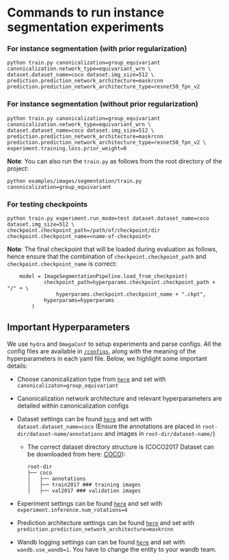 # Commands to run instance segmentation experiments

### For instance segmentation (with prior regularization)
```
python train.py canonicalization=group_equivariant canonicalization.network_type=equivariant_wrn \
dataset.dataset_name=coco dataset.img_size=512 \
prediction.prediction_network_architecture=maskrcnn prediction.prediction_network_architecture_type=resnet50_fpn_v2
```
### For instance segmentation (without prior regularization)
```
python train.py canonicalization=group_equivariant canonicalization.network_type=equivariant_wrn \
dataset.dataset_name=coco dataset.img_size=512 \
prediction.prediction_network_architecture=maskrcnn prediction.prediction_network_architecture_type=resnet50_fpn_v2 \
experiment.training.loss.prior_weight=0
```

**Note**: You can also run the `train.py` as follows from the root directory of the project:
```
python examples/images/segmentation/train.py canonicalization=group_equivariant
```

### For testing checkpoints
```
python train.py experiment.run_mode=test dataset.dataset_name=coco dataset.img_size=512 \
checkpoint.checkpoint_path=/path/of/checkpoint/dir checkpoint.checkpoint_name=<name-of-checkpoint>

```

**Note**:
The final checkpoint that will be loaded during evaluation as follows, hence ensure that the combination of `checkpoint.checkpoint_path` and `checkpoint.checkpoint_name` is correct:
```
    model = ImageSegmentationPipeline.load_from_checkpoint(
            checkpoint_path=hyperparams.checkpoint.checkpoint_path + "/" + \
                hyperparams.checkpoint.checkpoint_name + ".ckpt",
            hyperparams=hyperparams
        )

```

## Important Hyperparameters
We use `hydra` and `OmegaConf` to setup experiments and parse configs. All the config files are available in [`/configs`](configs), along with the meaning of the hyperparameters in each yaml file. Below, we highlight some important details:
- Choose canonicalization type from [`here`](configs/canonicalization) and set with `canonicalizaton=group_equivariant`
- Canonicalization network architecture and relevant hyperparameters are detailed within canonicalization configs
- Dataset settings can be found [`here`](configs/dataset) and set with `dataset.dataset_name=coco` (Ensure the annotations are placed in `root-dir/dataset-name/annotations` and images in `root-dir/dataset-name/`)
    - The correct dataset directory structure is (COCO2017 Dataset can be downloaded from here: [COCO](https://cocodataset.org/#download)):
        ```
        root-dir
        ├── coco
        │   ├── annotations
        │   ├── train2017 ### training images
        │   ├── val2017 ### validation images
        ```

- Experiment settings can be found [`here`](configs/experiment) and set with `experiment.inference.num_rotations=4`
- Prediction architecture settings can be found [`here`](configs/prediction) and set with `prediction.prediction_network_architecture=maskrcnn`
- Wandb logging settings can can be found [`here`](configs/wandb) and set with `wandb.use_wandb=1`. You have to change the entity to your wandb team.
